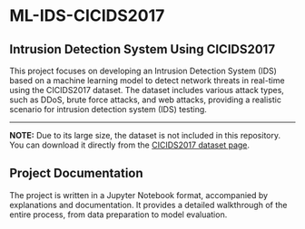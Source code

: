 # ML-IDS-CICIDS2017

## Intrusion Detection System Using CICIDS2017

This project focuses on developing an Intrusion Detection System (IDS) based on a machine learning model to detect network threats in real-time using the CICIDS2017 dataset. The dataset includes various attack types, such as DDoS, brute force attacks, and web attacks, providing a realistic scenario for intrusion detection system (IDS) testing.

---
**NOTE:** Due to its large size, the dataset is not included in this repository. You can download it directly from the [CICIDS2017 dataset page](https://www.unb.ca/cic/datasets/ids-2017.html).

## Project Documentation  

The project is written in a Jupyter Notebook format, accompanied by explanations and documentation. It provides a detailed walkthrough of the entire process, from data preparation to model evaluation.

